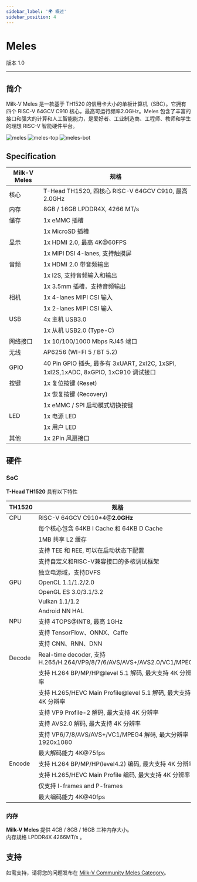 ```yaml
---
sidebar_label: '🌍 概述'
sidebar_position: 4
---
```


# Meles

版本 1.0 

-------------------------
## 简介
Milk-V Meles 是一款基于 TH1520 的信用卡大小的单板计算机（SBC）。它拥有四个 RISC-V 64GCV C910 核心，最高可运行频率2.0GHz。Meles 包含了丰富的接口和强大的计算和人工智能能力，是爱好者、工业制造商、工程师、教师和学生的理想 RISC-V 智能硬件平台。
  
  
![meles](/docs/meles/meles.webp)
![meles-top](/docs/meles/meles-top.webp)
![meles-bot](/docs/meles/meles-bot.webp)

## Specification
| Milk-V Meles | 规格                                                                          |
| ------------ | -------------------------------------------------------------------------------------- |
| 核心         | T-Head TH1520, 四核心 RISC-V 64GCV C910, 最高 2.0GHz                               |
| 内存       | 8GB / 16GB LPDDR4X, 4266 MT/s                                                          |
| 储存      | 1x eMMC 插槽                                                                           |
|              | 1x MicroSD 插槽                                                                        |
| 显示      | 1x HDMI 2.0, 最高 4K@60FPS                                                            |
|              | 1x MIPI DSI 4-lanes, 支持触摸屏                                             |
| 音频        | 1x HDMI 2.0 带音频输出                                                          |
|              | 1x I2S, 支持音频输入和输出                                                |
|              | 1x 3.5mm 插槽，支持音频输出                                                        |
| 相机       | 1x 4-lanes MIPI CSI 输入                                                              |
|              | 1x 2-lanes MIPI CSI 输入                                                              |
| USB          | 4x 主机 USB3.0                                                                         |
|              | 1x 从机 USB2.0 (Type-C)                                                              |
| 网络接口     | 1x 10/100/1000 Mbps RJ45 端口                                                          |
| 无线     | AP6256 (WI-FI 5 / BT 5.2)                                                              |
| GPIO         | 40 Pin GPIO 插头, 最多有 3xUART, 2xI2C, 1xSPI, 1xI2S,1xADC, 8xGPIO, 1xC910 调试接口 |
| 按键          | 1x 复位按键 (Reset)                                                                    |
|              | 1x 恢复按键 (Recovery)                                                            |
|              | 1x  eMMC / SPI 启动模式切换按键                                            |
| LED          | 1x 电源 LED                                                                           |
|              | 1x 用户 LED                                                                            |
| 其他        | 1x 2Pin 风扇接口                                                                        |

## 硬件
### SoC
**T-Head TH1520** 具有以下特性

| TH1520 | 规格                                                                    |
| ------ | -------------------------------------------------------------------------------- |
| CPU    | RISC-V 64GCV C910*4@**2.0GHz**                                                   |
|        | 每个核心包含 64KB I Cache 和 64KB D Cache                                 |
|        | 1MB 共享 L2 缓存                                                           |
|        | 支持 TEE 和 REE, 可以在启动状态下配置                              |
|        | 支持自定义和RISC-V兼容接口的多核调试框架 |
|        | 独立电源域，支持DVFS                                         |
| GPU    | OpenCL 1.1/1.2/2.0                                                               |
|        | OpenGL ES 3.0/3.1/3.2                                                            |
|        | Vulkan 1.1/1.2                                                                   |
|        | Android NN HAL                                                                   |
| NPU    | 支持 4TOPS@INT8, 最高 1GHz                                                   |
|        | 支持 TensorFlow、ONNX、Caffe                                                  |
|        | 支持 CNN、RNN、DNN                                                            |
| Decode | Real-time decoder, 支持 H.265/H.264/VP9/8/7/6/AVS/AVS+/AVS2.0/VC1/MPEG4       |
|        | 支持 H.264 BP/MP/HP@level 5.1 解码, 最大支持 4K 分辨率                  |
|        | 支持 H.265/HEVC Main Profile@level 5.1 解码, 最大支持 4K 分辨率         |
|        | 支持 VP9 Profile-2 解码, 最大支持 4K 分辨率                             |
|        | 支持 AVS2.0 解码, 最大支持 4K 分辨率                                    |
|        | 支持 VP6/7/8/AVS/AVS+/VC1/MPEG4 解码, 最大分辨率 1920x1080         |
|        | 最大解码能力 4K@75fps                                                    |
| Encode | 支持 H.264 BP/MP/HP(level4.2) 编码, 最大支持 4K 分辨率                  |
|        | 支持 H.265/HEVC Main Profile 编码, 最大支持 4K 分辨率                   |
|        | 仅支持 I-frames and P-frames                                              |
|        | 最大编码能力 4K@40fps                                                     |

### 内存
**Milk-V Meles** 提供 4GB / 8GB / 16GB 三种内存大小。  
内存规格 LPDDR4X 4266MT/s 。

## 支持
如需支持，请将您的问题发布在 [Milk-V Community Meles Category](https://community.milkv.io/c/meles)。
